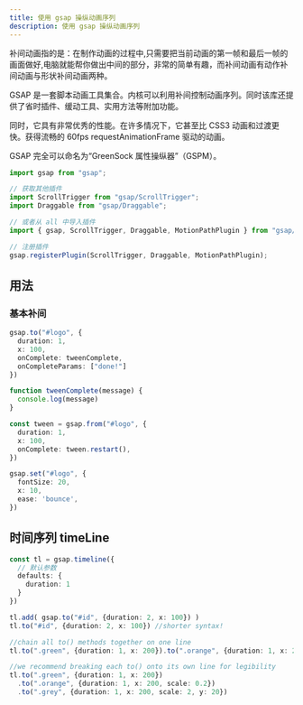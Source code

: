 ```yaml
---
title: 使用 gsap 操纵动画序列
description: 使用 gsap 操纵动画序列
---
```


补间动画指的是：在制作动画的过程中,只需要把当前动画的第一帧和最后一帧的画面做好,电脑就能帮你做出中间的部分，非常的简单有趣，而补间动画有动作补间动画与形状补间动画两种。

GSAP 是一套脚本动画工具集合。内核可以利用补间控制动画序列。同时该库还提供了省时插件、缓动工具、实用方法等附加功能。

同时，它具有非常优秀的性能。在许多情况下，它甚至比 CSS3 动画和过渡更快。获得流畅的 60fps requestAnimationFrame 驱动的动画。

GSAP 完全可以命名为“GreenSock 属性操纵器”（GSPM）。

```ts
import gsap from "gsap";

// 获取其他插件
import ScrollTrigger from "gsap/ScrollTrigger";
import Draggable from "gsap/Draggable";

// 或者从 all 中导入插件
import { gsap, ScrollTrigger, Draggable, MotionPathPlugin } from "gsap/all";

// 注册插件
gsap.registerPlugin(ScrollTrigger, Draggable, MotionPathPlugin); 
```

## 用法

### 基本补间

```ts
gsap.to("#logo", {
  duration: 1, 
  x: 100, 
  onComplete: tweenComplete, 
  onCompleteParams: ["done!"]
})

function tweenComplete(message) {
  console.log(message)
}

const tween = gsap.from("#logo", {
  duration: 1, 
  x: 100,
  onComplete: tween.restart(),
})

gsap.set("#logo", {
  fontSize: 20,
  x: 10,
  ease: 'bounce',
})
```

## 时间序列 timeLine

```ts
const tl = gsap.timeline({
  // 默认参数
  defaults: {
    duration: 1
  }
})

tl.add( gsap.to("#id", {duration: 2, x: 100}) )
tl.to("#id", {duration: 2, x: 100}) //shorter syntax!

//chain all to() methods together on one line
tl.to(".green", {duration: 1, x: 200}).to(".orange", {duration: 1, x: 200, scale: 0.2}).to(".grey", {duration: 1, x: 200, scale: 2, y: 20})

//we recommend breaking each to() onto its own line for legibility
tl.to(".green", {duration: 1, x: 200})
  .to(".orange", {duration: 1, x: 200, scale: 0.2})
  .to(".grey", {duration: 1, x: 200, scale: 2, y: 20})
```

<div style="display: none">
https://css-tricks.com/going-meta-gsap-the-quest-for-perfect-infinite-scrolling/
</div>
